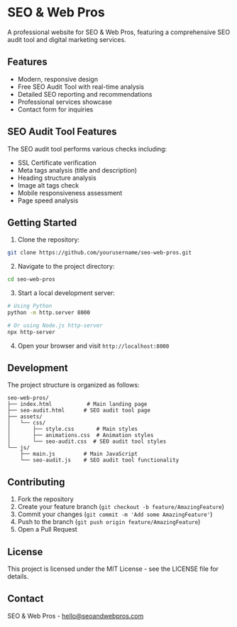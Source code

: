 # SEO & Web Pros

A professional website for SEO & Web Pros, featuring a comprehensive SEO audit tool and digital marketing services.

## Features

- Modern, responsive design
- Free SEO Audit Tool with real-time analysis
- Detailed SEO reporting and recommendations
- Professional services showcase
- Contact form for inquiries

## SEO Audit Tool Features

The SEO audit tool performs various checks including:
- SSL Certificate verification
- Meta tags analysis (title and description)
- Heading structure analysis
- Image alt tags check
- Mobile responsiveness assessment
- Page speed analysis

## Getting Started

1. Clone the repository:
```bash
git clone https://github.com/yourusername/seo-web-pros.git
```

2. Navigate to the project directory:
```bash
cd seo-web-pros
```

3. Start a local development server:
```bash
# Using Python
python -m http.server 8000

# Or using Node.js http-server
npx http-server
```

4. Open your browser and visit `http://localhost:8000`

## Development

The project structure is organized as follows:

```
seo-web-pros/
├── index.html           # Main landing page
├── seo-audit.html      # SEO audit tool page
├── assets/
│   └── css/
│       ├── style.css       # Main styles
│       ├── animations.css  # Animation styles
│       └── seo-audit.css  # SEO audit tool styles
└── js/
    ├── main.js         # Main JavaScript
    └── seo-audit.js    # SEO audit tool functionality
```

## Contributing

1. Fork the repository
2. Create your feature branch (`git checkout -b feature/AmazingFeature`)
3. Commit your changes (`git commit -m 'Add some AmazingFeature'`)
4. Push to the branch (`git push origin feature/AmazingFeature`)
5. Open a Pull Request

## License

This project is licensed under the MIT License - see the LICENSE file for details.

## Contact

SEO & Web Pros - hello@seoandwebpros.com 